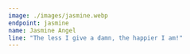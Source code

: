 ```yaml
---
image: ./images/jasmine.webp
endpoint: jasmine
name: Jasmine Angel
line: "The less I give a damn, the happier I am!"
---
```

